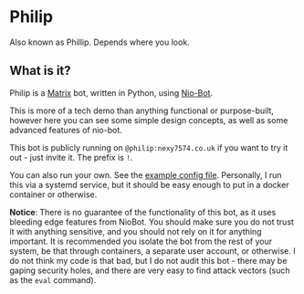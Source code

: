 # Philip

Also known as Phillip. Depends where you look.

## What is it?

Philip is a [Matrix](https://matrix.org/) bot, written in Python, using [Nio-Bot](https://nio-bot.dev).

This is more of a tech demo than anything functional or purpose-built, however here you can see
some simple design concepts, as well as some advanced features of nio-bot.

This bot is publicly running on `@philip:nexy7574.co.uk` if you want to try it out - just invite it.
The prefix is `!`.

You can also run your own. See the [example config file](./config.example.toml). Personally, I run this via
a systemd service, but it should be easy enough to put in a docker container or otherwise.

**Notice**: There is no guarantee of the functionality of this bot, as it uses bleeding edge features from NioBot.
You should make sure you do not trust it with anything sensitive, and you should not rely on it for anything important.
It is recommended you isolate the bot from the rest of your system, be that through containers, a separate user account,
or otherwise. I do not think my code is that bad, but I do not audit this bot - there may be gaping security holes,
and there are very easy to find attack vectors (such as the `eval` command).
